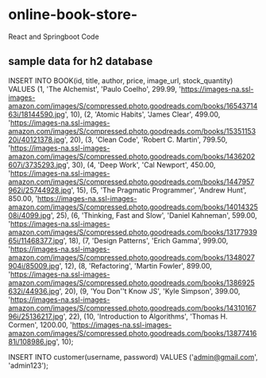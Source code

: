 # online-book-store-
React and Springboot Code

sample data for h2 database
----------------------------
INSERT INTO BOOK(id, title, author, price, image_url, stock_quantity)
VALUES
(1, 'The Alchemist', 'Paulo Coelho', 299.99, 'https://images-na.ssl-images-amazon.com/images/S/compressed.photo.goodreads.com/books/1654371463i/18144590.jpg', 10),
(2, 'Atomic Habits', 'James Clear', 499.00, 'https://images-na.ssl-images-amazon.com/images/S/compressed.photo.goodreads.com/books/1535115320i/40121378.jpg', 20),
(3, 'Clean Code', 'Robert C. Martin', 799.50, 'https://images-na.ssl-images-amazon.com/images/S/compressed.photo.goodreads.com/books/1436202607i/3735293.jpg', 30),
(4, 'Deep Work', 'Cal Newport', 450.00, 'https://images-na.ssl-images-amazon.com/images/S/compressed.photo.goodreads.com/books/1447957962i/25744928.jpg', 15),
(5, 'The Pragmatic Programmer', 'Andrew Hunt', 850.00, 'https://images-na.ssl-images-amazon.com/images/S/compressed.photo.goodreads.com/books/1401432508i/4099.jpg', 25),
(6, 'Thinking, Fast and Slow', 'Daniel Kahneman', 599.00, 'https://images-na.ssl-images-amazon.com/images/S/compressed.photo.goodreads.com/books/1317793965i/11468377.jpg', 18),
(7, 'Design Patterns', 'Erich Gamma', 999.00, 'https://images-na.ssl-images-amazon.com/images/S/compressed.photo.goodreads.com/books/1348027904i/85009.jpg', 12),
(8, 'Refactoring', 'Martin Fowler', 899.00, 'https://images-na.ssl-images-amazon.com/images/S/compressed.photo.goodreads.com/books/1386925632i/44936.jpg', 20),
(9, 'You Don''t Know JS', 'Kyle Simpson', 399.00, 'https://images-na.ssl-images-amazon.com/images/S/compressed.photo.goodreads.com/books/1431016796i/25136217.jpg', 22),
(10, 'Introduction to Algorithms', 'Thomas H. Cormen', 1200.00, 'https://images-na.ssl-images-amazon.com/images/S/compressed.photo.goodreads.com/books/1387741681i/108986.jpg', 10);



INSERT INTO customer(username, password) VALUES ('admin@gmail.com', 'admin123');
